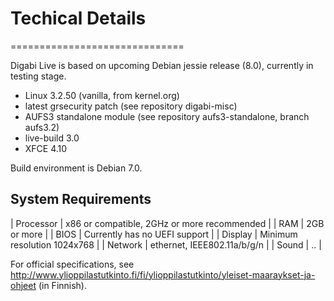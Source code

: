 # Techical Details
==============================

Digabi Live is based on upcoming Debian jessie release (8.0), currently in testing stage.

 - Linux 3.2.50 (vanilla, from kernel.org)
 - latest grsecurity patch (see repository digabi-misc)
 - AUFS3 standalone module (see repository aufs3-standalone, branch aufs3.2)
 - live-build 3.0
 - XFCE 4.10

Build environment is Debian 7.0.


## System Requirements
| Processor  | x86 or compatible, 2GHz or more recommended  |
| RAM        | 2GB or more                                  |
| BIOS       | Currently has no UEFI support                |
| Display    | Minimum resolution 1024x768                  |
| Network    | ethernet, IEEE802.11a/b/g/n                  |
| Sound      | ..                                           |

For official specifications, see http://www.ylioppilastutkinto.fi/fi/ylioppilastutkinto/yleiset-maaraykset-ja-ohjeet (in Finnish).

